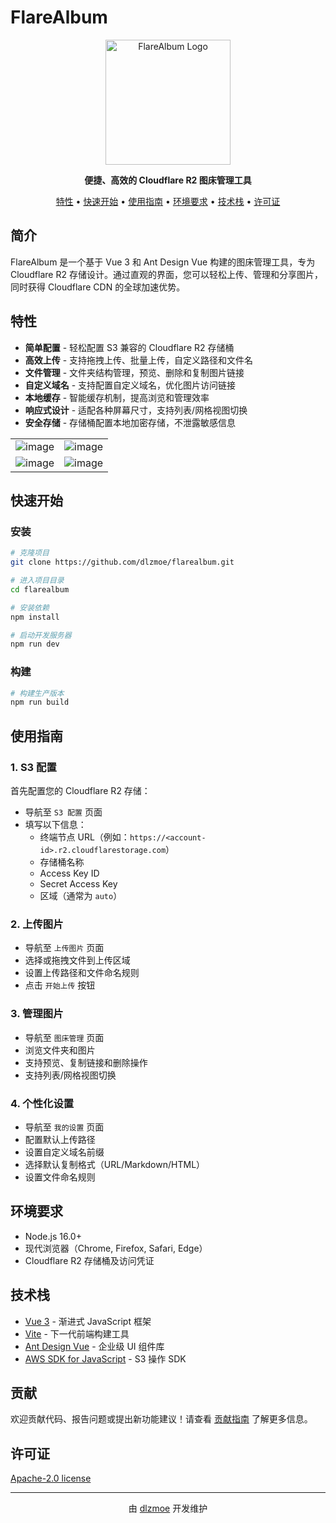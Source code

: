 # FlareAlbum

<p align="center">
  <img src="https://obsidian-images.zishu.me/2025/06/1750388445369.webp" alt="FlareAlbum Logo" width="200">
</p>

<p align="center">
  <strong>便捷、高效的 Cloudflare R2 图床管理工具</strong>
</p>

<p align="center">
  <a href="#特性">特性</a> •
  <a href="#快速开始">快速开始</a> •
  <a href="#使用指南">使用指南</a> •
  <a href="#环境要求">环境要求</a> •
  <a href="#技术栈">技术栈</a> •
  <a href="#许可证">许可证</a>
</p>

## 简介

FlareAlbum 是一个基于 Vue 3 和 Ant Design Vue 构建的图床管理工具，专为 Cloudflare R2 存储设计。通过直观的界面，您可以轻松上传、管理和分享图片，同时获得 Cloudflare CDN 的全球加速优势。

## 特性

- **简单配置** - 轻松配置 S3 兼容的 Cloudflare R2 存储桶
- **高效上传** - 支持拖拽上传、批量上传，自定义路径和文件名
- **文件管理** - 文件夹结构管理，预览、删除和复制图片链接
- **自定义域名** - 支持配置自定义域名，优化图片访问链接
- **本地缓存** - 智能缓存机制，提高浏览和管理效率
- **响应式设计** - 适配各种屏幕尺寸，支持列表/网格视图切换
- **安全存储** - 存储桶配置本地加密存储，不泄露敏感信息

|||
|---|---|
|![image](https://github.com/user-attachments/assets/1cbb9d39-83a5-47f7-96bd-c22c10558003)|![image](https://github.com/user-attachments/assets/8f152002-4abf-4513-9aec-07b09c12c9a2)|
|![image](https://github.com/user-attachments/assets/24a504cf-d59a-4e0a-a92e-ddcf28eacaae)|![image](https://github.com/user-attachments/assets/50b2657a-a9e7-4479-92c1-8d312b94040f)|

## 快速开始

### 安装

```bash
# 克隆项目
git clone https://github.com/dlzmoe/flarealbum.git

# 进入项目目录
cd flarealbum

# 安装依赖
npm install

# 启动开发服务器
npm run dev
```

### 构建

```bash
# 构建生产版本
npm run build
```

## 使用指南

### 1. S3 配置

首先配置您的 Cloudflare R2 存储：

- 导航至 `S3 配置` 页面
- 填写以下信息：
  - 终端节点 URL（例如：`https://<account-id>.r2.cloudflarestorage.com`）
  - 存储桶名称
  - Access Key ID
  - Secret Access Key
  - 区域（通常为 `auto`）

### 2. 上传图片

- 导航至 `上传图片` 页面
- 选择或拖拽文件到上传区域
- 设置上传路径和文件命名规则
- 点击 `开始上传` 按钮

### 3. 管理图片

- 导航至 `图床管理` 页面
- 浏览文件夹和图片
- 支持预览、复制链接和删除操作
- 支持列表/网格视图切换

### 4. 个性化设置

- 导航至 `我的设置` 页面
- 配置默认上传路径
- 设置自定义域名前缀
- 选择默认复制格式（URL/Markdown/HTML）
- 设置文件命名规则

## 环境要求

- Node.js 16.0+
- 现代浏览器（Chrome, Firefox, Safari, Edge）
- Cloudflare R2 存储桶及访问凭证

## 技术栈

- [Vue 3](https://v3.vuejs.org/) - 渐进式 JavaScript 框架
- [Vite](https://vitejs.dev/) - 下一代前端构建工具
- [Ant Design Vue](https://antdv.com/) - 企业级 UI 组件库
- [AWS SDK for JavaScript](https://aws.amazon.com/sdk-for-javascript/) - S3 操作 SDK

## 贡献

欢迎贡献代码、报告问题或提出新功能建议！请查看 [贡献指南](CONTRIBUTING.md) 了解更多信息。

## 许可证

[Apache-2.0 license](LICENSE)

---

<p align="center">
  由 <a href="https://github.com/dlzmoe">dlzmoe</a> 开发维护
</p>
